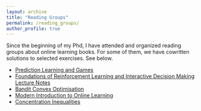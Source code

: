 ```yaml
---
layout: archive
title: "Reading Groups"
permalink: /reading_groups/
author_profile: true
---
```

Since the beginning of my Phd, I have attended and organized reading groups about online learning books. For some of
them, we have cowritten solutions to selected exercises. See below.

- [Prediction Learning and Games](https://github.com/ludovicschwartz/prediction_learning_and_games_solutions)
- [Foundations of Reinforcement Learning and Interactive Decision Making Lecture Notes](https://github.com/ludovicschwartz/Foundations_RL_IDM_solutions)
- [Bandit Convex Optimisation](https://github.com/ludovicschwartz/Bandit_Convex_Optimisation_solutions)
- [Modern Introduction to Online Learning](https://github.com/ludovicschwartz/modern_intro_OL_solutions)
- [Concentration Inequalities](https://github.com/ludovicschwartz/concentration_inequalities_solutions)

